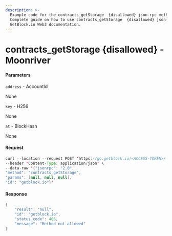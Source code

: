 ```yaml
---
description: >-
  Example code for the contracts_getStorage  {disallowed} json-rpc method.
  Сomplete guide on how to use contracts_getStorage  {disallowed} json-rpc in
  GetBlock.io Web3 documentation.
---
```


# contracts\_getStorage {disallowed} - Moonriver

#### Parameters

`address` - AccountId

None

`key` - H256

None

`at` - BlockHash

None

#### Request

```java
curl --location --request POST 'https://go.getblock.io/<ACCESS-TOKEN>/' \
--header 'Content-Type: application/json' \ 
--data-raw '{"jsonrpc": "2.0",
"method": "contracts_getStorage",
"params": [null, null, null],
"id": "getblock.io"}'
```

#### Response

```java
{
    "result": "null",
    "id": "getblock.io",
    "status_code": 405,
    "message": "Method not allowed"
}
```
